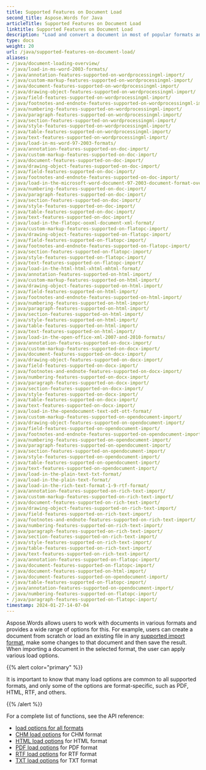 ```yaml
---
title: Supported Features on Document Load
second_title: Aspose.Words for Java
articleTitle: Supported Features on Document Load
linktitle: Supported Features on Document Load
description: "Load and convert a document in most of popular formats and supports lots of Microsoft Word features."
type: docs
weight: 20
url: /java/supported-features-on-document-load/
aliases: 
- /java/document-loading-overview/
- /java/load-in-ms-word-2003-formats/
- /java/annotation-features-supported-on-wordprocessingml-import/
- /java/custom-markup-features-supported-on-wordprocessingml-import/
- /java/document-features-supported-on-wordprocessingml-import/
- /java/drawing-object-features-supported-on-wordprocessingml-import/
- /java/field-features-supported-on-wordprocessingml-import/
- /java/footnotes-and-endnote-features-supported-on-wordprocessingml-import/
- /java/numbering-features-supported-on-wordprocessingml-import/
- /java/paragraph-features-supported-on-wordprocessingml-import/
- /java/section-features-supported-on-wordprocessingml-import/
- /java/style-features-supported-on-wordprocessingml-import/
- /java/table-features-supported-on-wordprocessingml-import/
- /java/text-features-supported-on-wordprocessingml-import/
- /java/load-in-ms-word-97-2003-formats/
- /java/annotation-features-supported-on-doc-import/
- /java/custom-markup-features-supported-on-doc-import/
- /java/document-features-supported-on-doc-import/
- /java/drawing-object-features-supported-on-doc-import/
- /java/field-features-supported-on-doc-import/
- /java/footnotes-and-endnote-features-supported-on-doc-import/
- /java/load-in-the-microsoft-word-document-97-2003-document-format-overview/
- /java/numbering-features-supported-on-doc-import/
- /java/paragraph-features-supported-on-doc-import/
- /java/section-features-supported-on-doc-import/
- /java/style-features-supported-on-doc-import/
- /java/table-features-supported-on-doc-import/
- /java/text-features-supported-on-doc-import/
- /java/load-in-the-flatopc-ooxml-document-xml-format/
- /java/custom-markup-features-supported-on-flatopc-import/
- /java/drawing-object-features-supported-on-flatopc-import/
- /java/field-features-supported-on-flatopc-import/
- /java/footnotes-and-endnote-features-supported-on-flatopc-import/
- /java/section-features-supported-on-flatopc-import/
- /java/style-features-supported-on-flatopc-import/
- /java/text-features-supported-on-flatopc-import/
- /java/load-in-the-html-html-xhtml-mhtml-format/
- /java/annotation-features-supported-on-html-import/
- /java/custom-markup-features-supported-on-html-import/
- /java/drawing-object-features-supported-on-html-import/
- /java/field-features-supported-on-html-import/
- /java/footnotes-and-endnote-features-supported-on-html-import/
- /java/numbering-features-supported-on-html-import/
- /java/paragraph-features-supported-on-html-import/
- /java/section-features-supported-on-html-import/
- /java/style-features-supported-on-html-import/
- /java/table-features-supported-on-html-import/
- /java/text-features-supported-on-html-import/
- /java/load-in-the-open-office-xml-2007-and-2010-formats/
- /java/annotation-features-supported-on-docx-import/
- /java/custom-markup-features-supported-on-docx-import/
- /java/document-features-supported-on-docx-import/
- /java/drawing-object-features-supported-on-docx-import/
- /java/field-features-supported-on-docx-import/
- /java/footnotes-and-endnote-features-supported-on-docx-import/
- /java/numbering-features-supported-on-docx-import/
- /java/paragraph-features-supported-on-docx-import/
- /java/section-features-supported-on-docx-import/
- /java/style-features-supported-on-docx-import/
- /java/table-features-supported-on-docx-import/
- /java/text-features-supported-on-docx-import/
- /java/load-in-the-opendocument-text-odt-ott-format/
- /java/custom-markup-features-supported-on-opendocument-import/
- /java/drawing-object-features-supported-on-opendocument-import/
- /java/field-features-supported-on-opendocument-import/
- /java/footnotes-and-endnote-features-supported-on-opendocument-import/
- /java/numbering-features-supported-on-opendocument-import/
- /java/paragraph-features-supported-on-opendocument-import/
- /java/section-features-supported-on-opendocument-import/
- /java/style-features-supported-on-opendocument-import/
- /java/table-features-supported-on-opendocument-import/
- /java/text-features-supported-on-opendocument-import/
- /java/load-in-the-plain-text-txt-format/
- /java/load-in-the-plain-text-format/
- /java/load-in-the-rich-text-format-1-9-rtf-format/
- /java/annotation-features-supported-on-rich-text-import/
- /java/custom-markup-features-supported-on-rich-text-import/
- /java/document-features-supported-on-rich-text-import/
- /java/drawing-object-features-supported-on-rich-text-import/
- /java/field-features-supported-on-rich-text-import/
- /java/footnotes-and-endnote-features-supported-on-rich-text-import/
- /java/numbering-features-supported-on-rich-text-import/
- /java/paragraph-features-supported-on-rich-text-import/
- /java/section-features-supported-on-rich-text-import/
- /java/style-features-supported-on-rich-text-import/
- /java/table-features-supported-on-rich-text-import/
- /java/text-features-supported-on-rich-text-import/
- /java/annotation-features-supported-on-flatopc-import/
- /java/document-features-supported-on-flatopc-import/
- /java/document-features-supported-on-html-import/
- /java/document-features-supported-on-opendocument-import/
- /java/table-features-supported-on-flatopc-import/
- /java/annotation-features-supported-on-opendocument-import/
- /java/numbering-features-supported-on-flatopc-import/
- /java/paragraph-features-supported-on-flatopc-import/
timestamp: 2024-01-27-14-07-04
---
```


Aspose.Words allows users to work with documents in various formats and provides a wide range of options for this. For example, users can create a document from scratch or load an existing file in any [supported import format](/words/java/supported-document-formats/), make some changes to that document and then save the result. When importing a document in the selected format, the user can apply various load options.

{{% alert color="primary" %}}

It is important to know that many load options are common to all supported formats, and only some of the options are format-specific, such as PDF, HTML, RTF, and others.

{{% /alert %}}

For a complete list of functions, see the API reference:

- [load options for all formats](https://reference.aspose.com/words/java/com.aspose.words/loadoptions/)
- [CHM load options](https://reference.aspose.com/words/java/com.aspose.words/chmloadoptions/) for CHM format
- [HTML load options](https://reference.aspose.com/words/java/com.aspose.words/htmlloadoptions/) for HTML format
- [PDF load options](https://reference.aspose.com/words/java/com.aspose.words/pdfloadoptions/) for PDF format
- [RTF load options](https://reference.aspose.com/words/java/com.aspose.words/rtfloadoptions/) for RTF format
- [TXT load options](https://reference.aspose.com/words/java/com.aspose.words/txtloadoptions/) for TXT format
